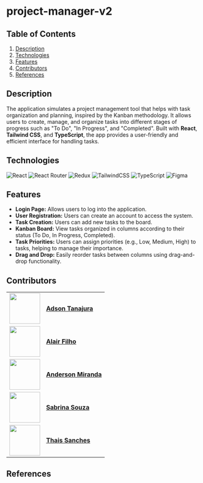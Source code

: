 # project-manager-v2

## Table of Contents
1. [Description](#description)
2. [Technologies](#technologies)
3. [Features](features)
4. [Contributors](contributors)
5. [References](references)
   

## Description

The application simulates a project management tool that helps with task organization and planning, inspired by the Kanban methodology. It allows users to create, manage, and organize tasks into different stages of progress such as "To Do", "In Progress", and "Completed". Built with **React**, **Tailwind CSS**, and **TypeScript**, the app provides a user-friendly and efficient interface for handling tasks.

## Technologies

![React](https://img.shields.io/badge/react-%2320232a.svg?style=for-the-badge&logo=react&logoColor=%2361DAFB)
![React Router](https://img.shields.io/badge/React_Router-CA4245?style=for-the-badge&logo=react-router&logoColor=white)
![Redux](https://img.shields.io/badge/redux-%23593d88.svg?style=for-the-badge&logo=redux&logoColor=white)
![TailwindCSS](https://img.shields.io/badge/tailwindcss-%2338B2AC.svg?style=for-the-badge&logo=tailwind-css&logoColor=white)
![TypeScript](https://img.shields.io/badge/typescript-%23007ACC.svg?style=for-the-badge&logo=typescript&logoColor=white)
![Figma](https://img.shields.io/badge/figma-%23F24E1E.svg?style=for-the-badge&logo=figma&logoColor=white)

## Features

* **Login Page:** Allows users to log into the application.
* **User Registration:** Users can create an account to access the system.
* **Task Creation:** Users can add new tasks to the board.
* **Kanban Board:** View tasks organized in columns according to their status (To Do, In Progress, Completed).
* **Task Priorities:** Users can assign priorities (e.g., Low, Medium, High) to tasks, helping to manage their importance.
* **Drag and Drop:** Easily reorder tasks between columns using drag-and-drop functionality.

## Contributors

<table>
  <tr>
    <td>
      <img width="80px" align="center" src="https://avatars.githubusercontent.com/AdsonTanajura"/>
    </td>
    <td align="left">
      <a href="https://github.com/AdsonTanajura">
         <span><b>Adson Tanajura</b></span>
      </a>
      <br>
    </td>
  </tr>
   <tr>
    <td>
      <img width="80px" align="center" src="https://avatars.githubusercontent.com/Alair-Filho"/>
    </td>
    <td align="left">
      <a href="https://github.com/Alair-Filho">
         <span><b>Alair Filho</b></span>
      </a>
      <br>
    </td>
  </tr>
  <tr>
    <td>
      <img width="80px" align="center" src="https://avatars.githubusercontent.com/amiranda1911"/>
    </td>
    <td align="left">
      <a href="https://github.com/amiranda1911">
         <span><b>Anderson Miranda</b></span>
      </a>
      <br>
    </td>
  </tr>
  <tr>
    <td>
      <img width="80px" align="center" src="https://avatars.githubusercontent.com/SabrinaZ8"/>
    </td>
    <td align="left">
      <a href="https://github.com/SabrinaZ8">
         <span><b>Sabrina Souza</b></span>
      </a>
      <br>
    </td>
  </tr>
  <tr>
    <td>
      <img width="80px" align="center" src="https://avatars.githubusercontent.com/ThaisRes"/>
    </td>
    <td align="left">
      <a href="https://github.com/ThaisRes">
         <span><b>Thais Sanches</b></span>
      </a>
      <br>
    </td>
  </tr>
</table>

## References


